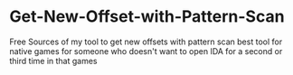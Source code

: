 # Get-New-Offset-with-Pattern-Scan
Free Sources of my tool to get new offsets with pattern scan best tool for native games for someone who doesn't want to open IDA for a second or third time in that games
